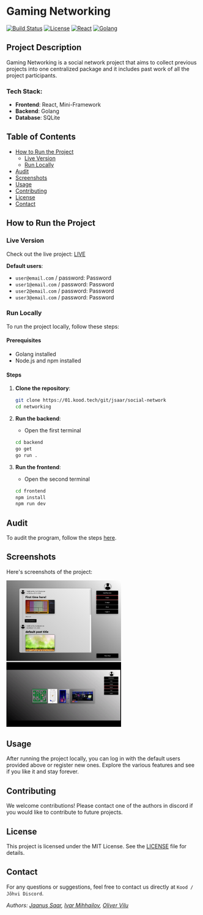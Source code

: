 # Gaming Networking

[![Build Status](https://img.shields.io/github/actions/workflow/status/The-Estonian/networking/docker-image.yml?branch=master)](https://github.com/The-Estonian/networking/actions)
[![License](https://img.shields.io/badge/license-MIT-blue)](https://opensource.org/license/mit)
[![React](https://img.shields.io/badge/frontend-react-blue)](https://reactjs.org/)
[![Golang](https://img.shields.io/badge/backend-golang-green)](https://golang.org/)

## Project Description

Gaming Networking is a social network project that aims to collect previous projects into one centralized package and it includes past work of all the project participants.

### Tech Stack:

- **Frontend**: React, Mini-Framework
- **Backend**: Golang
- **Database**: SQLite

## Table of Contents

- [How to Run the Project](#how-to-run-the-project)
  - [Live Version](#live-version)
  - [Run Locally](#run-locally)
- [Audit](#audit)
- [Screenshots](#screenshots)
- [Usage](#usage)
- [Contributing](#contributing)
- [License](#license)
- [Contact](#contact)

## How to Run the Project

### Live Version

Check out the live project: [LIVE](https://www.devpipe.ee)

**Default users**:

- `user@email.com` / password: Password
- `user1@email.com` / password: Password
- `user2@email.com` / password: Password
- `user3@email.com` / password: Password

### Run Locally

To run the project locally, follow these steps:

#### Prerequisites

- Golang installed
- Node.js and npm installed

#### Steps

1. **Clone the repository**:

   ```bash
   git clone https://01.kood.tech/git/jsaar/social-network
   cd networking
   ```

2. **Run the backend**:

   - Open the first terminal

   ```bash
   cd backend
   go get
   go run .
   ```

3. **Run the frontend**:
   - Open the second terminal
   ```bash
   cd frontend
   npm install
   npm run dev
   ```

## Audit

To audit the program, follow the steps [here](https://github.com/01-edu/public/tree/master/subjects/bomberman-dom/audit).

## Screenshots

Here's screenshots of the project:

<img src="socialNetwork.jpg" alt="Project Screenshot" width="300">
<img src="socialGaming.gif" alt="Games Screenshot" width="300">

## Usage

After running the project locally, you can log in with the default users provided above or register new ones. Explore the various features and see if you like it and stay forever.

## Contributing

We welcome contributions! Please contact one of the authors in discord if you would like to contribute to future projects.

## License

This project is licensed under the MIT License. See the [LICENSE](https://opensource.org/license/mit) file for details.

## Contact

For any questions or suggestions, feel free to contact us directly at `Kood / Jõhvi Discord`.

_Authors: [Jaanus Saar](https://01.kood.tech/git/jsaar), [Ivar Mihhailov](https://01.kood.tech/git/imihhail), [Oliver Vilu](https://01.kood.tech/git/ovilu)_

